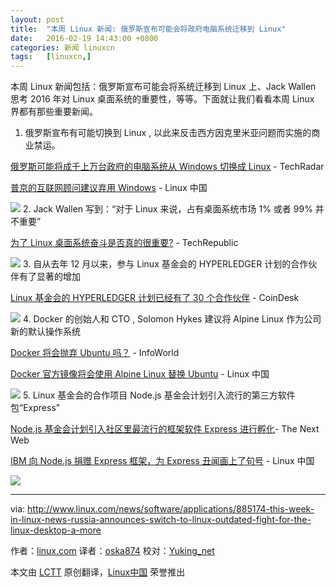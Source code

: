 ```yaml
---
layout: post
title:	"本周 Linux 新闻: 俄罗斯宣布可能会将政府电脑系统迁移到 Linux"
date:	2016-02-19 14:43:00 +0800 
categories:	新闻 linuxcn 
tags:	[linuxcn,]
---
```



本周 Linux 新闻包括：俄罗斯宣布可能会将系统迁移到 Linux 上、Jack Wallen 思考 2016 年对 Linux 桌面系统的重要性，等等。下面就让我们看看本周 Linux 界都有那些重要新闻。


1. 俄罗斯宣布有可能切换到 Linux , 以此来反击西方因克里米亚问题而实施的商业禁运。


[俄罗斯可能将成千上万台政府的电脑系统从 Windows 切换成 Linux](http://www.techradar.com/news/world-of-tech/russia-might-switch-thousands-of-government-computers-to-linux-to-spite-microsoft-1314762) - TechRadar


[普京的互联网顾问建议弃用 Windows](/article-6998-1.html?utm_source=index&utm_medium=more "普京的互联网顾问建议弃用 Windows") - Linux 中国


![](/Asserts/Images//attachment/album/201602/19/185344stclckm1nn2kzt4n.jpg)
2. Jack Wallen 写到：“对于 Linux 来说，占有桌面系统市场 1% 或者 99% 并不重要”


[为了 Linux 桌面系统奋斗是否真的很重要?](http://www.techrepublic.com/article/should-the-fight-for-the-linux-desktop-really-matter/) - TechRepublic


![](/Asserts/Images//attachment/album/201602/19/185350baax51s06fm5nacz.jpg)
3. 自从去年 12 月以来，参与 Linux 基金会的 HYPERLEDGER 计划的合作伙伴有了显著的增加


[Linux 基金会的 HYPERLEDGER 计划已经有了 30 个合作伙伴](http://www.coindesk.com/linux-foundation-led-hyperledger-project-swells-to-30-members/) - CoinDesk


![](/Asserts/Images//attachment/album/201602/19/185351japupchhaj0eymnu.jpg)
4. Docker 的创始人和 CTO , Solomon Hykes 建议将 Alpine Linux 作为公司新的默认操作系统


[Docker 将会抛弃 Ubuntu 吗？](http://www.infoworld.com/article/3031847/open-source-tools/is-docker-ditching-ubuntu-linux-confusion-reigns.html) - InfoWorld


[Docker 官方镜像将会使用 Alpine Linux 替换 Ubuntu](/article-6995-1.html?utm_source=index&utm_medium=more "Docker 官方镜像将会使用 Alpine Linux 替换 Ubuntu") - Linux 中国 


![](/Asserts/Images//attachment/album/201602/19/185354lyq945hhq9pspq5y.jpg)
5. Linux 基金会的合作项目 Node.js 基金会计划引入流行的第三方软件包“Express”


[Node.js 基金会计划引入社区里最流行的框架软件 Express 进行孵化](http://thenextweb.com/dd/2016/02/10/the-node-js-foundation-plans-to-incubate-one-of-the-communitys-most-popular-packages/)- The Next Web


[IBM 向 Node.js 捐赠 Express 框架，为 Express 丑闻画上了句号](/article-6997-1.html?utm_source=index&utm_medium=more "IBM 向 Node.js 捐赠 Express 框架，为 Express 丑闻画上了句号") - Linux 中国 


![](/Asserts/Images//attachment/album/201602/19/185419t999raezl09yle0e.jpg)



---


via: <http://www.linux.com/news/software/applications/885174-this-week-in-linux-news-russia-announces-switch-to-linux-outdated-fight-for-the-linux-desktop-a-more>


作者：[linux.com](http://linux.com) 译者：[oska874](https://github.com/oska874) 校对：[Yuking\_net](https://github.com/Yuking-net)


本文由 [LCTT](https://github.com/LCTT/TranslateProject) 原创翻译，[Linux中国](https://linux.cn/) 荣誉推出
